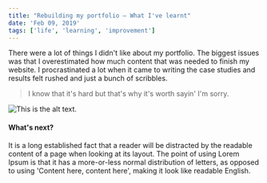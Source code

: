 ```yaml
---
title: "Rebuilding my portfolio — What I've learnt"
date: 'Feb 09, 2019'
tags: ['life', 'learning', 'improvement']
---
```


<span class='label'>There were a lot of things</span> I didn't like about my portfolio. The biggest issues was that I overestimated how much content that was needed to finish my website. I procrastinated a lot when it came to writing the case studies and results felt rushed and just a bunch of scribbles.

> I know that it's hard
> but that's why it's worth sayin'
> I'm sorry.

![This is the alt text.](https://cdn-images-1.medium.com/max/2000/1*Ld2IxU9Bh-4cCvYPW0TIig.png)

#### What's next?
It is a long established fact that a reader will be distracted by the readable
content of a page when looking at its layout. The point of using Lorem Ipsum
is that it has a more-or-less normal distribution of letters, as opposed to using
'Content here, content here', making it look like readable English.